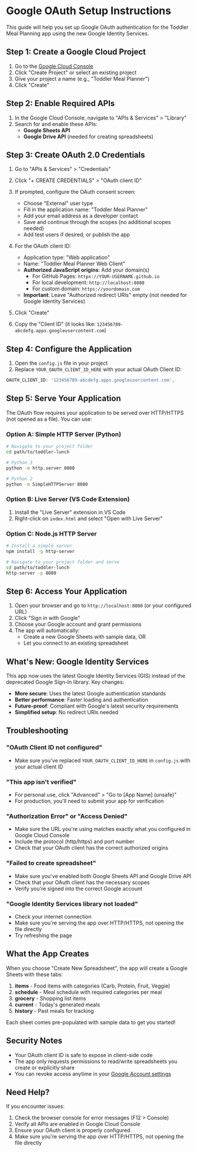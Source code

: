 # Google OAuth Setup Instructions

This guide will help you set up Google OAuth authentication for the Toddler Meal Planning app using the new Google Identity Services.

## Step 1: Create a Google Cloud Project

1. Go to the [Google Cloud Console](https://console.cloud.google.com/)
2. Click "Create Project" or select an existing project
3. Give your project a name (e.g., "Toddler Meal Planner")
4. Click "Create"

## Step 2: Enable Required APIs

1. In the Google Cloud Console, navigate to "APIs & Services" > "Library"
2. Search for and enable these APIs:
   - **Google Sheets API**
   - **Google Drive API** (needed for creating spreadsheets)

## Step 3: Create OAuth 2.0 Credentials

1. Go to "APIs & Services" > "Credentials"
2. Click "+ CREATE CREDENTIALS" > "OAuth client ID"
3. If prompted, configure the OAuth consent screen:
   - Choose "External" user type
   - Fill in the application name: "Toddler Meal Planner"
   - Add your email address as a developer contact
   - Save and continue through the scopes (no additional scopes needed)
   - Add test users if desired, or publish the app

4. For the OAuth client ID:
   - Application type: "Web application"
   - Name: "Toddler Meal Planner Web Client"
   - **Authorized JavaScript origins**: Add your domain(s)
     - For GitHub Pages: `https://YOUR-USERNAME.github.io`
     - For local development: `http://localhost:8080`
     - For custom domain: `https://yourdomain.com`
   - **Important**: Leave "Authorized redirect URIs" empty (not needed for Google Identity Services)

5. Click "Create"
6. Copy the "Client ID" (it looks like: `123456789-abcdefg.apps.googleusercontent.com`)

## Step 4: Configure the Application

1. Open the `config.js` file in your project
2. Replace `YOUR_OAUTH_CLIENT_ID_HERE` with your actual OAuth Client ID:

```javascript
OAUTH_CLIENT_ID: '123456789-abcdefg.apps.googleusercontent.com',
```

## Step 5: Serve Your Application

The OAuth flow requires your application to be served over HTTP/HTTPS (not opened as a file). You can use:

### Option A: Simple HTTP Server (Python)
```bash
# Navigate to your project folder
cd path/to/toddler-lunch

# Python 3
python -m http.server 8080

# Python 2
python -m SimpleHTTPServer 8080
```

### Option B: Live Server (VS Code Extension)
1. Install the "Live Server" extension in VS Code
2. Right-click on `index.html` and select "Open with Live Server"

### Option C: Node.js HTTP Server
```bash
# Install a simple server
npm install -g http-server

# Navigate to your project folder and serve
cd path/to/toddler-lunch
http-server -p 8080
```

## Step 6: Access Your Application

1. Open your browser and go to `http://localhost:8080` (or your configured URL)
2. Click "Sign in with Google"
3. Choose your Google account and grant permissions
4. The app will automatically:
   - Create a new Google Sheets with sample data, OR
   - Let you connect to an existing spreadsheet

## What's New: Google Identity Services

This app now uses the latest Google Identity Services (GIS) instead of the deprecated Google Sign-In library. Key changes:

- **More secure**: Uses the latest Google authentication standards
- **Better performance**: Faster loading and authentication
- **Future-proof**: Compliant with Google's latest security requirements
- **Simplified setup**: No redirect URIs needed

## Troubleshooting

### "OAuth Client ID not configured"
- Make sure you've replaced `YOUR_OAUTH_CLIENT_ID_HERE` in `config.js` with your actual client ID

### "This app isn't verified"
- For personal use, click "Advanced" > "Go to [App Name] (unsafe)"
- For production, you'll need to submit your app for verification

### "Authorization Error" or "Access Denied"
- Make sure the URL you're using matches exactly what you configured in Google Cloud Console
- Include the protocol (http/https) and port number
- Check that your OAuth client has the correct authorized origins

### "Failed to create spreadsheet"
- Make sure you've enabled both Google Sheets API and Google Drive API
- Check that your OAuth client has the necessary scopes
- Verify you're signed into the correct Google account

### "Google Identity Services library not loaded"
- Check your internet connection
- Make sure you're serving the app over HTTP/HTTPS, not opening the file directly
- Try refreshing the page

## What the App Creates

When you choose "Create New Spreadsheet", the app will create a Google Sheets with these tabs:

1. **items** - Food items with categories (Carb, Protein, Fruit, Veggie)
2. **schedule** - Meal schedule with required categories per meal
3. **grocery** - Shopping list items
4. **current** - Today's generated meals
5. **history** - Past meals for tracking

Each sheet comes pre-populated with sample data to get you started!

## Security Notes

- Your OAuth client ID is safe to expose in client-side code
- The app only requests permissions to read/write spreadsheets you create or explicitly share
- You can revoke access anytime in your [Google Account settings](https://myaccount.google.com/permissions)

## Need Help?

If you encounter issues:
1. Check the browser console for error messages (F12 > Console)
2. Verify all APIs are enabled in Google Cloud Console
3. Ensure your OAuth client is properly configured
4. Make sure you're serving the app over HTTP/HTTPS, not opening the file directly
